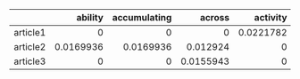 |          |   ability |   accumulating |    across |   activity |   actually |   adapted |       add |    adding |   address |     adept |   aerosol |   aerospace |    affect |   affected |    africa |     after |      aged |   alarmed |    alaska |     alert |   algorithm |    allows |    almost |     alone |     along |   already |      also |   although |   altitude |    always |    amazon |   america |   americana |     among |    amount |        an |   analysis |      anas |   anchorage |       and |    andrea |      andy |   angeles |    animal |      anne |   another |     anser |    answer |   answers |   anthony |   antiviral |   apparent |    appear |   appearance |   approach |     april |   archipelago |      area |      army |    around |        as |      asia |   associate |   associated |   astronomer |   astronomical |   astronomy |   asymptomatically |        at |   atacama |   atlanta |    august |   australia |   australian |    author |   authority |   average |     avian |     awada |      away |      back |   background |   barnacle |      barr |     basis |       bat |     batch |       bay |   because |    become |     begin |   behaviour |    better |    beyond |   biosecurity |   bioterrorism |     bird |       bit |   blazing |    bodily |      bomb |      both |     bowie |    branta |   breeding |    bright |   brighter |   brightness |   broader |      busy |       but |      buzz |        by |   california |      call |    called |   campaign |    canada |   canadian |   canagicus |   canberra |   candidate |    career |      case |     catch |   catching |     cause |    caused |   causing |   celestial |    center |   centers |   central |    centre |   certain |   certainly |   challenge |   challenging |    change |   chicken |     chile |   circulates |   circulating |      city |     close |   closely |   cluster |   coincidentally |   collaboration |   colonized |   commercial |   committed |   committee |   communicate |   communication |   community |   companies |   company |   compare |   compared |   complete |   comprising |   concern |   concerned |   concerning |   conclusion |   confirmed |     congo |   connection |   considers |   constellation |   constitutes |   construction |   consulting |   contact |   contain |   containment |   continent |   continue |   continued |   contributes |   control |   controlling |   coordinate |   copiapó |    coping |   coronavirus |   coughing |     could |   country |     crane |   created |     creep |   crispus |   cropped |    culled |      curb |   curbing |   current |   currently |       cut |   dalmatian |    damage |   damaged |      dark |    darker |      data |     david |       day |    deadly |     death |    debris |     debut |    decade |   decrease |   decreasing |    deeply |   definitive |   degradation |    degree |   democratic |   department |   depending |   deployed |    deputy |    design |    detect |   detected |   detecting |   determine |   determining |   detrick |   development |   diagnosed |      died |   differently |   differs |       dim |   dimming |   director |   discovery |    discus |   disease |   diseases |   disorient |   disrupt |   distinctive |       dna |       dog |   doherty |   dominated |      done |       dot |     dozen |     draft |   drawing |     drawn |   droplet |      duck |   earlier |     early |     earth |    easily |      east |    eating |   effective |    eluded |   emerged |   emergence |   emerging |   emperor |   emphasize |   emphasizes |   encounter |       end |    energy |   engineer |   enlarged |    entire |     entry |   epidemiological |   epidemiologist |   eradication |     erase |   especially |    europe |   european |      even |     event |   eventually |      ever |     every |   evidence |   evolving |   exactly |   example |   expanse |   experiencing |   explanation |       eye |      face |   facility |      fact |    factor |   fainter |       far |   farther |       fas |   federation |     fewer |     field |      fine |     first |    fixing |       flu |     fluid |    flyway |   focusing |      foot |       for |      fort |     found |   fraction |   function |    funded |    future |   gaining |   generation |   genetic |   geneticist |    genome |   geographic |   geological |   georgia |     ghana |    global |     globe |      glow |        go |   goldstein |      gone |      good |     goose |   gradual |   grappling |    greece |    ground |     group |   growing |     grown |      grus |   gustavo |      half |   hamilton |      hand |   handful |    happen |      hard |    harder |    harmed |   hawthorne |        he |      head |    health |      help |   helping |      high |    higher |    highly |   holistic |    hooper |   horrifying |    hosted |      hour |       how |   however |       hub |      huge |     human |   hundred |       ian |       iau |     icahn |      idea |   identify |        if |   illinois |     image |   immunity |    impact |   important |   importation |   improve |        in |   include |   including |   increase |   increased |   indigeneous |   indigenous |   individual |   industry |    infect |   infected |   infecting |   infection |   infectious |   infects |   influenza |   information |   infrastructure |   initial |   inoculation |   installing |   instance |   instead |   institute |   instrument |   interfere |   interference |   international |   introduced |   investigation |   involves |     issue |        it |       its |       jay |    jeremy |      june |    karlie |   keeping |     keith |      kept |      kill |    killed |   killing |   kilometre |      kind |   kingdom |   knowledge |     known |    kuiper |   laboratory |      land |     large |    larger |     laser |      last |      late |    latest |   latitude |    launch |   launched |       law |    lawler |      lead |    learnt |     least |     leave |       led |      left |    lesion |   leucopsis |     level |      life |     light |      like |    likely |     limit |   limited |      lina |   lineage |    linked |    little |   location |    london |      long |    longer |       los |       lot |     lower |     lymph |   macintyre |      made |   magnitude |   maintain |     major |      make |    making |   mallama |   mallard |      many |      mark |   maryland |      mask |      mass |   material |    matter |   maurizio |       may |   mccollum |      mean |     meant |   meanwhile |   measure |   measurement |   medical |   medicine |   meeting |   megaconstellations |   melbourne |       men |   meredith |       met |    method |   michelle |     might |   migration |   migratory |    milder |   million |    mirror |      miss |   mitigate |   mitigation |    moment |   monitoring |    monkey |   monkeypox |     month |      more |   mortality |      most |     mount |   mountain |   movement |      mróz |       msm |      much |   mutated |   mutation |     naked |    nation |   national |   nations |    nature |   navigation |    nearly |   necessarily |   necessitate |      need |    needed |   negatively |       new |      next |   nigeria |    night |      node |      noon |     north |   norwegian |    number |    object |   observation |   observatory |   occasional |     occur |    occurs |   october |   official |        on |      once |       one |    oneweb |      only |   onslaught |   operational |   operator |   opportunity |     orbit |   organisation |   organization |   organizing |    origin |   original |     other |    others |   outbreak |     outer |   outside |     owing |   palacios |   palomar |   pandemic |   panicked |   panicking |      part |   particularly |   partnership |    passed |      past |   pathogenic |   pattern |   peaceful |   pelecanus |   pelican |   people |    person |       pet |       phd |   photobombing |   photograph |   picking |      plan |   planned |   platyrhynchos |     point |   policymakers |   pollution |      poor |   popping |   popular |   population |   portugal |      pose |   poultry |   powerless |   poxvirus |   prairie |   precaution |   predict |   predominantly |   preliminary |   preparedness |   presence |   prevent |   prevention |   previously |     prior |   probably |   problem |   production |   progress |   project |   proposed |   protecting |   protection |   prototype |   przemek |    public |   pushing |   putting |    puzzle |   question |     quiet |     quite |    racing |     radio |     raina |     ramey |       ran |     range |     rapid |   rapidly |      rare |      rate |    rather |     rawls |   readily |      real |    really |    recent |   recognize |   recommending |   recover |    reduce |   reducing |   reflect |   reflecting |    regina |    region |   regions |   regularly |   regulating |   related |   relative |   relatively |      rely |   remains |   repairing |   repeated |   repeatedly |   reported |   representatives |   republic |   research |   researcher |   researchers |   resilience |   response |   responsible |   restricted |   restricting |   retired |   reveals |     right |   rigorous |    rimoin |      ring |    rising |      risk |       rna |    rodent |   roughly |     route |     rubin |     rural |      safe |      said |    saliva |   samantha |   satellite |      say |     scale |    school |   science |   scientific |   scientist |   scientists |   seattle |       see |      seem |     seems |      seen |    seldom |      sent |   separate |   september |    series |     serve |       set |    severe |   severely |       sex |    sexual |   sexually |     shade |       she |     sheer |   shipment |   shooting |      show |    sicily |      sign |   significant |   silently |    simply |     sinai |     since |    single |   situation |      size |      skin |      sky |   skywatchers |    slowly |   smaller |   smallpox |        so |   societies |   society |   solstice |   solution |      some |   someone |    sorted |    source |     south |     space |   spacex |   sparking |   specie |   specified |     spill |   spillover |   spread |   spreading |      star |   starlink |   starlinks |   started |    states |      stem |   sticker |     still |      stop |   stopped |    strain |   strategy |   streak |   struggling |   studied |     study |    sudden |   suddenly |   suggests |    summer |   sunlight |   sunrise |    sunset |   sunshade |    supply |   surpassed |   surveillance |    survey |   susceptible |   suspected |   svalbard |     swarm |    swathe |   sweeping |    sydney |   symptom |    system |    tackle |      take |     taken |   targeted |      team |   telescope |      tell |       ten |      tens |    tested |    thanks |      that |       the |   therapy |     there |     these |      they |     think |      this |     those |   thought |   thousand |    threat |   threatens |     three |   through |   throughout |   ticking |      time |      tiny |      told |      toll |      tool |     total |     trace |   tracing |     track |   tracking |     trail |   trailing |   trajectory |   transient |   transmissible |   transmission |   transmit |   transmitted |   transport |    travel |   treatment |   trigger |   troubling |      true |    trying |     twice |   twilight |       two |   typically |        un |   unaffected |   uncommon |   understand |   unexpected |     union |    united |   university |   unknown |    unlike |   unlikely |   unnoticed |   unprecedented |   unpublished |   unsustainable |    unveil |   uploaded |    uptick |        us |       use |      uses |     using |   usually |   vaccinate |   vaccination |   vaccine |   vanotti |   variant |   various |      vary |      vast |      vera |   veterinary |    vienna |     viral |   virologist |    virus |   visibility |   visible |     vital |   vulnerable |     wales |    warsaw |   washington |     water |      wave |       way |   weakened |   webinar |   website |      week |      well |      west |   western |      what |   whereas |   whether |       who |   whooping |     whose |       why |      wide |      wild |   wildlife |     wille |      with |    within |   without |      work |    worker |   working |   workshop |     world |   worldwide |   worrying |     worse |     would |     wound |      year |       yet |      york |       ztf |    zwicky |
|:---------|----------:|---------------:|----------:|-----------:|-----------:|----------:|----------:|----------:|----------:|----------:|----------:|------------:|----------:|-----------:|----------:|----------:|----------:|----------:|----------:|----------:|------------:|----------:|----------:|----------:|----------:|----------:|----------:|-----------:|-----------:|----------:|----------:|----------:|------------:|----------:|----------:|----------:|-----------:|----------:|------------:|----------:|----------:|----------:|----------:|----------:|----------:|----------:|----------:|----------:|----------:|----------:|------------:|-----------:|----------:|-------------:|-----------:|----------:|--------------:|----------:|----------:|----------:|----------:|----------:|------------:|-------------:|-------------:|---------------:|------------:|-------------------:|----------:|----------:|----------:|----------:|------------:|-------------:|----------:|------------:|----------:|----------:|----------:|----------:|----------:|-------------:|-----------:|----------:|----------:|----------:|----------:|----------:|----------:|----------:|----------:|------------:|----------:|----------:|--------------:|---------------:|---------:|----------:|----------:|----------:|----------:|----------:|----------:|----------:|-----------:|----------:|-----------:|-------------:|----------:|----------:|----------:|----------:|----------:|-------------:|----------:|----------:|-----------:|----------:|-----------:|------------:|-----------:|------------:|----------:|----------:|----------:|-----------:|----------:|----------:|----------:|------------:|----------:|----------:|----------:|----------:|----------:|------------:|------------:|--------------:|----------:|----------:|----------:|-------------:|--------------:|----------:|----------:|----------:|----------:|-----------------:|----------------:|------------:|-------------:|------------:|------------:|--------------:|----------------:|------------:|------------:|----------:|----------:|-----------:|-----------:|-------------:|----------:|------------:|-------------:|-------------:|------------:|----------:|-------------:|------------:|----------------:|--------------:|---------------:|-------------:|----------:|----------:|--------------:|------------:|-----------:|------------:|--------------:|----------:|--------------:|-------------:|----------:|----------:|--------------:|-----------:|----------:|----------:|----------:|----------:|----------:|----------:|----------:|----------:|----------:|----------:|----------:|------------:|----------:|------------:|----------:|----------:|----------:|----------:|----------:|----------:|----------:|----------:|----------:|----------:|----------:|----------:|-----------:|-------------:|----------:|-------------:|--------------:|----------:|-------------:|-------------:|------------:|-----------:|----------:|----------:|----------:|-----------:|------------:|------------:|--------------:|----------:|--------------:|------------:|----------:|--------------:|----------:|----------:|----------:|-----------:|------------:|----------:|----------:|-----------:|------------:|----------:|--------------:|----------:|----------:|----------:|------------:|----------:|----------:|----------:|----------:|----------:|----------:|----------:|----------:|----------:|----------:|----------:|----------:|----------:|----------:|------------:|----------:|----------:|------------:|-----------:|----------:|------------:|-------------:|------------:|----------:|----------:|-----------:|-----------:|----------:|----------:|------------------:|-----------------:|--------------:|----------:|-------------:|----------:|-----------:|----------:|----------:|-------------:|----------:|----------:|-----------:|-----------:|----------:|----------:|----------:|---------------:|--------------:|----------:|----------:|-----------:|----------:|----------:|----------:|----------:|----------:|----------:|-------------:|----------:|----------:|----------:|----------:|----------:|----------:|----------:|----------:|-----------:|----------:|----------:|----------:|----------:|-----------:|-----------:|----------:|----------:|----------:|-------------:|----------:|-------------:|----------:|-------------:|-------------:|----------:|----------:|----------:|----------:|----------:|----------:|------------:|----------:|----------:|----------:|----------:|------------:|----------:|----------:|----------:|----------:|----------:|----------:|----------:|----------:|-----------:|----------:|----------:|----------:|----------:|----------:|----------:|------------:|----------:|----------:|----------:|----------:|----------:|----------:|----------:|----------:|-----------:|----------:|-------------:|----------:|----------:|----------:|----------:|----------:|----------:|----------:|----------:|----------:|----------:|----------:|----------:|-----------:|----------:|-----------:|----------:|-----------:|----------:|------------:|--------------:|----------:|----------:|----------:|------------:|-----------:|------------:|--------------:|-------------:|-------------:|-----------:|----------:|-----------:|------------:|------------:|-------------:|----------:|------------:|--------------:|-----------------:|----------:|--------------:|-------------:|-----------:|----------:|------------:|-------------:|------------:|---------------:|----------------:|-------------:|----------------:|-----------:|----------:|----------:|----------:|----------:|----------:|----------:|----------:|----------:|----------:|----------:|----------:|----------:|----------:|------------:|----------:|----------:|------------:|----------:|----------:|-------------:|----------:|----------:|----------:|----------:|----------:|----------:|----------:|-----------:|----------:|-----------:|----------:|----------:|----------:|----------:|----------:|----------:|----------:|----------:|----------:|------------:|----------:|----------:|----------:|----------:|----------:|----------:|----------:|----------:|----------:|----------:|----------:|-----------:|----------:|----------:|----------:|----------:|----------:|----------:|----------:|------------:|----------:|------------:|-----------:|----------:|----------:|----------:|----------:|----------:|----------:|----------:|-----------:|----------:|----------:|-----------:|----------:|-----------:|----------:|-----------:|----------:|----------:|------------:|----------:|--------------:|----------:|-----------:|----------:|---------------------:|------------:|----------:|-----------:|----------:|----------:|-----------:|----------:|------------:|------------:|----------:|----------:|----------:|----------:|-----------:|-------------:|----------:|-------------:|----------:|------------:|----------:|----------:|------------:|----------:|----------:|-----------:|-----------:|----------:|----------:|----------:|----------:|-----------:|----------:|----------:|-----------:|----------:|----------:|-------------:|----------:|--------------:|--------------:|----------:|----------:|-------------:|----------:|----------:|----------:|---------:|----------:|----------:|----------:|------------:|----------:|----------:|--------------:|--------------:|-------------:|----------:|----------:|----------:|-----------:|----------:|----------:|----------:|----------:|----------:|------------:|--------------:|-----------:|--------------:|----------:|---------------:|---------------:|-------------:|----------:|-----------:|----------:|----------:|-----------:|----------:|----------:|----------:|-----------:|----------:|-----------:|-----------:|------------:|----------:|---------------:|--------------:|----------:|----------:|-------------:|----------:|-----------:|------------:|----------:|---------:|----------:|----------:|----------:|---------------:|-------------:|----------:|----------:|----------:|----------------:|----------:|---------------:|------------:|----------:|----------:|----------:|-------------:|-----------:|----------:|----------:|------------:|-----------:|----------:|-------------:|----------:|----------------:|--------------:|---------------:|-----------:|----------:|-------------:|-------------:|----------:|-----------:|----------:|-------------:|-----------:|----------:|-----------:|-------------:|-------------:|------------:|----------:|----------:|----------:|----------:|----------:|-----------:|----------:|----------:|----------:|----------:|----------:|----------:|----------:|----------:|----------:|----------:|----------:|----------:|----------:|----------:|----------:|----------:|----------:|----------:|------------:|---------------:|----------:|----------:|-----------:|----------:|-------------:|----------:|----------:|----------:|------------:|-------------:|----------:|-----------:|-------------:|----------:|----------:|------------:|-----------:|-------------:|-----------:|------------------:|-----------:|-----------:|-------------:|--------------:|-------------:|-----------:|--------------:|-------------:|--------------:|----------:|----------:|----------:|-----------:|----------:|----------:|----------:|----------:|----------:|----------:|----------:|----------:|----------:|----------:|----------:|----------:|----------:|-----------:|------------:|---------:|----------:|----------:|----------:|-------------:|------------:|-------------:|----------:|----------:|----------:|----------:|----------:|----------:|----------:|-----------:|------------:|----------:|----------:|----------:|----------:|-----------:|----------:|----------:|-----------:|----------:|----------:|----------:|-----------:|-----------:|----------:|----------:|----------:|--------------:|-----------:|----------:|----------:|----------:|----------:|------------:|----------:|----------:|---------:|--------------:|----------:|----------:|-----------:|----------:|------------:|----------:|-----------:|-----------:|----------:|----------:|----------:|----------:|----------:|----------:|---------:|-----------:|---------:|------------:|----------:|------------:|---------:|------------:|----------:|-----------:|------------:|----------:|----------:|----------:|----------:|----------:|----------:|----------:|----------:|-----------:|---------:|-------------:|----------:|----------:|----------:|-----------:|-----------:|----------:|-----------:|----------:|----------:|-----------:|----------:|------------:|---------------:|----------:|--------------:|------------:|-----------:|----------:|----------:|-----------:|----------:|----------:|----------:|----------:|----------:|----------:|-----------:|----------:|------------:|----------:|----------:|----------:|----------:|----------:|----------:|----------:|----------:|----------:|----------:|----------:|----------:|----------:|----------:|----------:|-----------:|----------:|------------:|----------:|----------:|-------------:|----------:|----------:|----------:|----------:|----------:|----------:|----------:|----------:|----------:|----------:|-----------:|----------:|-----------:|-------------:|------------:|----------------:|---------------:|-----------:|--------------:|------------:|----------:|------------:|----------:|------------:|----------:|----------:|----------:|-----------:|----------:|------------:|----------:|-------------:|-----------:|-------------:|-------------:|----------:|----------:|-------------:|----------:|----------:|-----------:|------------:|----------------:|--------------:|----------------:|----------:|-----------:|----------:|----------:|----------:|----------:|----------:|----------:|------------:|--------------:|----------:|----------:|----------:|----------:|----------:|----------:|----------:|-------------:|----------:|----------:|-------------:|---------:|-------------:|----------:|----------:|-------------:|----------:|----------:|-------------:|----------:|----------:|----------:|-----------:|----------:|----------:|----------:|----------:|----------:|----------:|----------:|----------:|----------:|----------:|-----------:|----------:|----------:|----------:|----------:|-----------:|----------:|----------:|----------:|----------:|----------:|----------:|----------:|-----------:|----------:|------------:|-----------:|----------:|----------:|----------:|----------:|----------:|----------:|----------:|----------:|
| article1 | 0         |      0         | 0         |  0.0221782 |  0         | 0         | 0         | 0         | 0         | 0.0221782 | 0.0221782 |   0         | 0         |  0         | 0.134937  | 0         | 0.0221782 | 0.0221782 | 0         | 0.0337342 |   0         | 0.0221782 | 0.0337342 | 0.0221782 | 0         | 0.0443564 | 0.0392964 |  0.0261976 |  0         | 0         | 0         | 0         |   0         | 0         | 0         | 0         |  0         | 0         |   0         | 0         | 0.0221782 | 0         | 0.0221782 | 0.0261976 | 0.0221782 | 0.0392964 | 0         | 0.0221782 | 0.0221782 | 0         |   0.0221782 |  0.0221782 | 0.0168671 |    0         |  0         | 0         |     0         | 0.0168671 | 0.0221782 | 0.0261976 | 0.0221782 | 0         |   0         |    0.0221782 |     0        |       0        |   0         |          0.0221782 | 0         | 0         | 0.0221782 | 0         |   0.0168671 |    0         | 0         |   0.0221782 | 0.0221782 | 0         | 0         | 0         | 0.0221782 |    0         |  0         | 0         | 0.0221782 | 0         | 0         | 0.0221782 | 0         | 0.0168671 | 0         |   0.0168671 | 0.0337342 | 0.0221782 |     0         |      0.0221782 | 0        | 0         | 0         | 0.0221782 | 0         | 0.0221782 | 0         | 0         |  0         | 0         |  0         |    0         | 0         | 0         | 0.0392964 | 0         | 0         |    0.0168671 | 0.0221782 | 0.0506013 |  0.0221782 | 0         |  0         |   0         |  0         |   0         | 0         | 0.151804  | 0         |  0         | 0.0674684 | 0.0168671 | 0.0337342 |   0         | 0         | 0.0221782 | 0.0443564 | 0         | 0.0221782 |   0.0168671 |   0         |     0         | 0         | 0         | 0         |    0.0221782 |     0.0168671 | 0.0221782 | 0.0887128 | 0.0221782 | 0.0221782 |        0.0221782 |       0         |   0         |    0         |   0         |   0         |     0         |       0         |   0.0168671 |   0         |  0        | 0         |  0.0168671 |  0.0221782 |    0         | 0         |   0.0168671 |    0.0337342 |    0.0221782 |   0.0443564 | 0.0443564 |    0.0221782 |   0         |       0         |     0.0221782 |      0         |    0         | 0.0843354 | 0.0130988 |     0.0443564 |   0.0337342 |  0         |   0.0221782 |     0         | 0.0168671 |     0         |    0         | 0         | 0         |     0.0168671 |  0.0221782 | 0.0261976 | 0.0674684 | 0         | 0         | 0         | 0         | 0.0221782 | 0         | 0         | 0.0221782 | 0.0337342 |   0         | 0.0221782 |   0         | 0         | 0         | 0         | 0         | 0.0337342 | 0         | 0.0168671 | 0         | 0.0168671 | 0         | 0         | 0.0443564 |  0         |    0         | 0.0443564 |    0.0221782 |     0         | 0         |    0.0443564 |    0         |   0         |  0.0221782 | 0         | 0         | 0         |   0.133069 |   0.0221782 |   0.0221782 |     0         | 0.0221782 |     0         |   0         | 0         |     0         | 0.0221782 | 0         | 0         |  0         |   0         | 0         | 0.0674684 |  0.0221782 |   0         | 0         |     0.0221782 | 0.0443564 | 0.0221782 | 0         |   0         | 0.0221782 | 0         | 0         | 0.0443564 | 0         | 0.0221782 | 0.0221782 | 0         | 0         | 0.0168671 | 0         | 0         | 0         | 0         |   0.0168671 | 0.0221782 | 0         |   0.0221782 |  0         | 0         |   0         |    0.0221782 |   0         | 0         | 0         |  0         |  0.0221782 | 0         | 0         |         0.0221782 |        0.0506013 |     0.0443564 | 0         |    0.0221782 | 0         |  0         | 0.0168671 | 0         |    0.0221782 | 0.0168671 | 0.0168671 |  0         |  0.0221782 | 0.0221782 | 0.0221782 | 0         |      0.0221782 |     0.0221782 | 0.0168671 | 0.0168671 |  0         | 0.0221782 | 0.0221782 | 0         | 0.0337342 | 0         | 0         |    0         | 0.0221782 | 0         | 0         | 0.0523952 | 0         | 0         | 0.0221782 | 0         |  0         | 0.0221782 | 0         | 0.0221782 | 0.0506013 |  0         |  0         | 0         | 0         | 0         |    0         | 0.0221782 |    0         | 0.0221782 |    0         |    0         | 0.0221782 | 0.0221782 | 0.0168671 | 0         | 0         | 0.0443564 |   0         | 0         | 0         | 0         | 0         |   0.0221782 | 0         | 0         | 0         | 0         | 0.0221782 | 0         | 0.0221782 | 0         |  0         | 0.0443564 | 0.0221782 | 0         | 0         | 0.0221782 | 0         |   0         | 0         | 0.0168671 | 0         | 0.0130988 | 0         | 0.0168671 | 0         | 0.0168671 |  0         | 0.0443564 |    0         | 0         | 0         | 0         | 0.0168671 | 0         | 0         | 0.0130988 | 0         | 0         | 0         | 0.0221782 | 0.0221782 |  0         | 0.0130988 |  0.0221782 | 0         |  0.0443564 | 0         |   0         |     0.0221782 | 0         | 0.0130988 | 0.0221782 |   0         |  0.0130988 |   0         |     0         |    0         |    0         |  0         | 0.0221782 |  0.0674684 |   0         |   0.0506013 |    0.0168671 | 0.0221782 |    0        |     0         |        0         | 0         |     0.0221782 |    0         |  0         | 0.0168671 |   0.0168671 |    0         |   0         |      0         |       0         |    0.0221782 |       0.0221782 |  0.0221782 | 0         | 0.0261976 | 0         | 0.0221782 | 0         | 0         | 0         | 0.0221782 | 0         | 0.0221782 | 0         | 0         | 0         |   0         | 0.0221782 | 0         |   0         | 0.0168671 | 0         |    0.0221782 | 0         | 0.0506013 | 0         | 0         | 0         | 0         | 0         |  0         | 0         |   0        | 0         | 0         | 0         | 0         | 0.0221782 | 0         | 0         | 0         | 0.0443564 |   0         | 0         | 0         | 0         | 0         | 0.0337342 | 0         | 0.0221782 | 0         | 0         | 0.0221782 | 0         |  0.0168671 | 0         | 0         | 0.0221782 | 0.0221782 | 0         | 0.0221782 | 0.0221782 |   0.0887128 | 0         |   0         |  0.0221782 | 0         | 0.0130988 | 0         | 0         | 0         | 0.0261976 | 0         |  0.0168671 | 0         | 0         |  0         | 0         |  0         | 0.0221782 |  0.0887128 | 0.0337342 | 0         |   0         | 0         |     0         | 0.0221782 |  0.0221782 | 0         |            0         |   0         | 0.0665346 |  0         | 0         | 0.0168671 |  0         | 0.0168671 |   0         |   0         | 0.0221782 | 0         | 0         | 0         |  0         |    0         | 0         |    0         | 0.0221782 |    0.554455 | 0         | 0.0168671 |   0         | 0.0221782 | 0.0221782 |  0         |  0         | 0         | 0.0443564 | 0.0168671 | 0.0221782 |  0.0337342 | 0         | 0         |  0         | 0         | 0         |    0         | 0         |     0         |     0.0221782 | 0.0221782 | 0         |    0         | 0.0392964 | 0         | 0.0221782 | 0        | 0.0221782 | 0         | 0         |   0         | 0.0261976 | 0         |     0         |     0         |    0         | 0.0221782 | 0.0221782 | 0         |  0.0221782 | 0.0443564 | 0.0221782 | 0.0523952 | 0         | 0         |   0         |     0         |  0         |     0         | 0         |      0         |      0         |    0         | 0.0337342 |  0         | 0         | 0         |   0.11807  | 0         | 0.0887128 | 0         |  0.0221782 | 0         |  0.0221782 |  0.0221782 |   0         | 0.0261976 |      0         |     0         | 0.0221782 | 0.0665346 |    0         | 0.0168671 |  0         |   0         | 0         | 0.101203 | 0.0887128 | 0.0221782 | 0         |      0         |    0         | 0         | 0         | 0         |       0         | 0         |      0         |   0         | 0.0221782 | 0.0221782 | 0         |    0.0674684 |  0.0443564 | 0         |  0        |   0.0221782 |  0.0221782 | 0.0221782 |    0.0221782 | 0         |       0.0221782 |     0.0168671 |      0         |  0         | 0         |    0.0221782 |    0.0221782 | 0.0221782 |  0.0506013 | 0         |    0         |  0         | 0         |  0         |    0         |    0         |   0         | 0         | 0         | 0         | 0         | 0.0221782 |  0.0221782 | 0         | 0         | 0.0221782 | 0         | 0.0221782 | 0         | 0         | 0         | 0.0221782 | 0.0221782 | 0.0443564 | 0.0221782 | 0         | 0         | 0.0443564 | 0         | 0         | 0         |   0         |      0.0221782 | 0.0221782 | 0         |  0         | 0         |    0         | 0         | 0         | 0         |   0.0168671 |    0         | 0.0665346 |  0.0221782 |    0.0443564 | 0         | 0.0221782 |   0.0221782 |  0         |    0         |  0.0506013 |         0         |  0.0443564 |  0.0130988 |    0.0674684 |     0         |    0         |  0         |     0.0221782 |    0         |     0         | 0         | 0         | 0         |  0.0221782 | 0.0443564 | 0.0443564 | 0         | 0.0168671 | 0.0443564 | 0.0443564 | 0         | 0.0221782 | 0         | 0.0221782 | 0         | 0         | 0.0221782 |  0         |     0       | 0.144087 | 0.0221782 | 0.0221782 | 0         |    0         |   0.0674684 |    0.0506013 | 0         | 0.0168671 | 0         | 0         | 0.0221782 | 0.0221782 | 0.0221782 |  0.0221782 |   0         | 0         | 0         | 0         | 0         |  0         | 0.0221782 | 0.0221782 |  0.0221782 | 0         | 0         | 0         |  0.0221782 |  0         | 0         | 0         | 0         |     0         |  0.0221782 | 0         | 0.0221782 | 0.065494  | 0.0221782 |   0         | 0         | 0.0221782 | 0        |     0         | 0         | 0         |   0.155247 | 0.0168671 |   0         | 0         |  0         |  0         | 0         | 0.0221782 | 0         | 0         | 0.0130988 | 0         | 0        |  0         | 0        |   0         | 0         |   0         | 0.151804 |   0.0168671 | 0         |  0         |    0        | 0         | 0.0261976 | 0.0168671 | 0         | 0.0506013 | 0         | 0.0168671 | 0.0674684 |  0.0443564 | 0        |    0         | 0.0221782 | 0         | 0.0221782 |  0.0221782 |  0.0130988 | 0         |  0         | 0         | 0         |   0        | 0.0221782 |   0.0221782 |      0         | 0         |     0         |   0.0443564 |  0         | 0         | 0         |  0         | 0.0168671 | 0.0443564 | 0         | 0.0221782 | 0.0168671 | 0         |  0         | 0.0221782 |   0         | 0.0221782 | 0         | 0         | 0         | 0.0221782 | 0.0221782 | 0.0785928 | 0.0221782 | 0.0168671 | 0         | 0         | 0.0221782 | 0.0261976 | 0         | 0.0665346 |  0.0168671 | 0.0168671 |   0         | 0         | 0         |    0         | 0         | 0         | 0.0221782 | 0         | 0         | 0         | 0.0221782 | 0.0221782 | 0.0221782 | 0.0221782 |  0         | 0         |  0         |    0         |   0         |       0         |      0.0665346 |  0.0665346 |     0.0221782 |   0         | 0.0221782 |   0.0665346 | 0.0221782 |   0.0221782 | 0         | 0.0130988 | 0         |  0         | 0         |   0.0168671 | 0         |    0         |  0         |    0.0168671 |    0.0221782 | 0         | 0.0261976 |    0.0261976 | 0.0221782 | 0.0665346 |  0.0221782 |   0.0221782 |       0         |     0         |       0         | 0         |  0.0221782 | 0.0221782 | 0.0261976 | 0.0168671 | 0         | 0         | 0.0443564 |   0.0221782 |     0.0665346 | 0.0506013 | 0         | 0.0221782 | 0.0221782 | 0         | 0         | 0         |    0         | 0         | 0.0665346 |    0.0337342 | 0.371076 |    0         | 0         | 0         |    0         | 0.0221782 | 0         |    0         | 0         | 0         | 0         |  0.0221782 | 0         | 0         | 0.0887128 | 0.0130988 | 0.0443564 | 0.0221782 | 0.0221782 | 0         | 0.0665346 | 0         |  0         | 0.0221782 | 0         | 0         | 0.0168671 |  0         | 0         | 0.0221782 | 0         | 0.0261976 | 0.0130988 | 0.0221782 | 0         |  0         | 0.0337342 |   0.0168671 |  0.0221782 | 0         | 0.0523952 | 0.0221782 | 0.0392964 | 0         | 0.0221782 | 0         | 0         |
| article2 | 0.0169936 |      0.0169936 | 0.012924  |  0         |  0.0169936 | 0         | 0.0258481 | 0.0169936 | 0.0169936 | 0         | 0         |   0.0169936 | 0.0258481 |  0.0339871 | 0         | 0.0169936 | 0         | 0         | 0         | 0         |   0.0169936 | 0         | 0         | 0         | 0         | 0         | 0.0200733 |  0.0100367 |  0.0169936 | 0         | 0.0339871 | 0         |   0         | 0.0169936 | 0.0169936 | 0.012924  |  0.0509807 | 0         |   0         | 0.0509807 | 0         | 0         | 0         | 0.0100367 | 0         | 0.0100367 | 0         | 0         | 0         | 0.0169936 |   0         |  0         | 0.0258481 |    0.0169936 |  0         | 0.0169936 |     0         | 0         | 0         | 0.0401467 | 0         | 0         |   0.0169936 |    0         |     0.169936 |       0.118955 |   0.0509807 |          0         | 0.0169936 | 0.0169936 | 0         | 0.0169936 |   0         |    0.0169936 | 0.0169936 |   0         | 0         | 0         | 0         | 0.0339871 | 0         |    0.0169936 |  0         | 0         | 0         | 0         | 0.0169936 | 0         | 0.0169936 | 0         | 0.0169936 |   0         | 0         | 0         |     0         |      0         | 0        | 0.0169936 | 0.0169936 | 0         | 0         | 0         | 0.0169936 | 0         |  0         | 0.0509807 |  0.0339871 |    0.0679742 | 0.0169936 | 0.0169936 | 0.0501834 | 0.0169936 | 0         |    0.0258481 | 0         | 0         |  0         | 0.0169936 |  0.0169936 |   0         |  0.0169936 |   0.0169936 | 0.0169936 | 0         | 0         |  0.0169936 | 0         | 0         | 0         |   0.0339871 | 0         | 0         | 0         | 0.012924  | 0         |   0.012924  |   0.0169936 |     0         | 0         | 0         | 0.0339871 |    0         |     0         | 0         | 0         | 0         | 0         |        0         |       0         |   0.0339871 |    0         |   0.0169936 |   0.0169936 |     0.0169936 |       0.0169936 |   0.012924  |   0.0169936 |  0.135948 | 0.0169936 |  0.012924  |  0         |    0.0169936 | 0.012924  |   0         |    0         |    0         |   0         | 0         |    0         |   0         |       0.0509807 |     0         |      0.0169936 |    0.0169936 | 0         | 0.0100367 |     0         |   0         |  0         |   0         |     0.0169936 | 0         |     0         |    0.0169936 | 0.0169936 | 0.0169936 |     0         |  0         | 0.0200733 | 0         | 0         | 0         | 0         | 0         | 0         | 0         | 0         | 0         | 0         |   0         | 0         |   0         | 0.0169936 | 0.0169936 | 0.0339871 | 0.0169936 | 0.0387721 | 0.0169936 | 0.0258481 | 0         | 0         | 0.0169936 | 0.0169936 | 0         |  0         |    0         | 0         |    0         |     0.0169936 | 0.0339871 |    0         |    0         |   0.0169936 |  0         | 0         | 0.0169936 | 0.0169936 |   0        |   0         |   0         |     0         | 0         |     0.0169936 |   0         | 0         |     0         | 0         | 0.0339871 | 0.0169936 |  0         |   0.0169936 | 0.0169936 | 0         |  0         |   0.0169936 | 0         |     0         | 0         | 0         | 0         |   0         | 0         | 0.0169936 | 0         | 0         | 0.0169936 | 0         | 0         | 0         | 0.012924  | 0         | 0.0339871 | 0         | 0         | 0.0169936 |   0         | 0         | 0         |   0         |  0         | 0         |   0         |    0         |   0         | 0.0169936 | 0.0169936 |  0.0169936 |  0         | 0.0169936 | 0         |         0         |        0         |     0         | 0.0169936 |    0         | 0         |  0.0169936 | 0         | 0.012924  |    0         | 0         | 0.0258481 |  0.0169936 |  0         | 0         | 0         | 0.0169936 |      0         |     0         | 0.012924  | 0.012924  |  0.0258481 | 0         | 0         | 0.0339871 | 0.012924  | 0.0169936 | 0.0339871 |    0.0169936 | 0         | 0.0169936 | 0.0169936 | 0.03011   | 0.0169936 | 0         | 0         | 0         |  0.0169936 | 0         | 0.012924  | 0         | 0.0387721 |  0         |  0         | 0.0169936 | 0.0258481 | 0         |    0.0339871 | 0         |    0         | 0         |    0         |    0         | 0         | 0         | 0.012924  | 0.0169936 | 0.0169936 | 0         |   0.0169936 | 0.0339871 | 0         | 0         | 0         |   0         | 0         | 0         | 0         | 0.0339871 | 0         | 0         | 0         | 0.0339871 |  0         | 0         | 0         | 0.0169936 | 0         | 0         | 0         |   0.0169936 | 0.012924  | 0         | 0         | 0.0100367 | 0         | 0         | 0.0169936 | 0         |  0         | 0         |    0.0169936 | 0.0169936 | 0.0169936 | 0.0169936 | 0.012924  | 0.0169936 | 0         | 0.0100367 | 0         | 0         | 0.0679742 | 0         | 0         |  0.0169936 | 0.0100367 |  0         | 0.0509807 |  0         | 0.0387721 |   0.0169936 |     0         | 0         | 0.0200733 | 0         |   0.0387721 |  0.0100367 |   0.0169936 |     0.0169936 |    0.0339871 |    0.0169936 |  0         | 0         |  0         |   0         |   0         |    0         | 0         |    0        |     0.0339871 |        0.0169936 | 0.0169936 |     0         |    0.0169936 |  0.012924  | 0.0258481 |   0         |    0.0169936 |   0.0509807 |      0.0169936 |       0.0339871 |    0         |       0         |  0         | 0         | 0.03011   | 0.0169936 | 0         | 0.0169936 | 0.0169936 | 0.0169936 | 0         | 0         | 0         | 0         | 0         | 0         |   0.0339871 | 0         | 0         |   0.0339871 | 0.012924  | 0.0339871 |    0         | 0.0169936 | 0         | 0.0169936 | 0.0169936 | 0         | 0         | 0.0169936 |  0.0339871 | 0.0339871 |   0.118955 | 0.0169936 | 0.0169936 | 0.0169936 | 0.0169936 | 0         | 0.0169936 | 0.0169936 | 0.0169936 | 0         |   0         | 0         | 0.0169936 | 0.0339871 | 0         | 0         | 0.0169936 | 0         | 0         | 0         | 0         | 0.0169936 |  0.012924  | 0.0169936 | 0.0169936 | 0         | 0         | 0.0169936 | 0         | 0         |   0         | 0.0169936 |   0         |  0         | 0         | 0.0100367 | 0         | 0.0169936 | 0         | 0.0401467 | 0.0169936 |  0.012924  | 0.0169936 | 0         |  0.0169936 | 0         |  0.0169936 | 0         |  0         | 0         | 0.0169936 |   0.0169936 | 0.0169936 |     0.0169936 | 0         |  0         | 0.0169936 |            0.0339871 |   0         | 0         |  0.0169936 | 0.0169936 | 0.0258481 |  0         | 0.012924  |   0         |   0         | 0         | 0         | 0.0169936 | 0.0169936 |  0.0258481 |    0.0169936 | 0.0169936 |    0         | 0         |    0        | 0.0169936 | 0         |   0         | 0         | 0         |  0.0169936 |  0         | 0.0339871 | 0         | 0.0258481 | 0         |  0         | 0.0169936 | 0.0169936 |  0.0339871 | 0.0169936 | 0.0169936 |    0.0169936 | 0.0258481 |     0.0169936 |     0         | 0         | 0         |    0.0169936 | 0.0200733 | 0.012924  | 0         | 0.118955 | 0         | 0.0169936 | 0.012924  |   0         | 0.03011   | 0.0169936 |     0.0339871 |     0.0679742 |    0         | 0         | 0         | 0         |  0         | 0         | 0         | 0.0401467 | 0.0849678 | 0         |   0.0169936 |     0.0169936 |  0.0509807 |     0         | 0.0339871 |      0         |      0.012924  |    0.0169936 | 0         |  0.0169936 | 0.0169936 | 0         |   0        | 0.0169936 | 0         | 0         |  0         | 0.0169936 |  0         |  0         |   0.0169936 | 0.0100367 |      0.0258481 |     0.0169936 | 0         | 0         |    0         | 0         |  0.0169936 |   0         | 0         | 0        | 0         | 0         | 0.0169936 |      0.0169936 |    0.0339871 | 0         | 0.0169936 | 0.0169936 |       0         | 0.0509807 |      0.0169936 |   0.0169936 | 0         | 0         | 0         |    0         |  0         | 0.012924  |  0        |   0         |  0         | 0         |    0         | 0.0169936 |       0         |     0.0258481 |      0         |  0.0169936 | 0         |    0         |    0         | 0         |  0         | 0.0509807 |    0         |  0.0169936 | 0.0339871 |  0.0169936 |    0.012924  |    0.0169936 |   0.0169936 | 0.0169936 | 0.0169936 | 0.0169936 | 0.0169936 | 0         |  0         | 0.0169936 | 0.0339871 | 0         | 0.0339871 | 0         | 0         | 0.0339871 | 0         | 0         | 0         | 0         | 0         | 0.0169936 | 0.0509807 | 0         | 0         | 0.0169936 | 0.0169936 |   0.0169936 |      0         | 0         | 0.0509807 |  0.0169936 | 0.0169936 |    0.0169936 | 0.0169936 | 0         | 0         |   0.012924  |    0.0169936 | 0         |  0         |    0         | 0.0339871 | 0         |   0         |  0         |    0         |  0         |         0.0169936 |  0         |  0.0100367 |    0         |     0         |    0         |  0.0169936 |     0         |    0         |     0         | 0.0169936 | 0.0169936 | 0         |  0         | 0         | 0         | 0.0169936 | 0         | 0         | 0         | 0         | 0         | 0.0169936 | 0         | 0.0169936 | 0.0169936 | 0         |  0.0169936 |     0.71373 | 0.110403 | 0         | 0         | 0.012924  |    0.0339871 |   0         |    0.012924  | 0.0339871 | 0         | 0.0169936 | 0         | 0         | 0         | 0         |  0         |   0.0169936 | 0.0169936 | 0.0169936 | 0.0339871 | 0         |  0         | 0         | 0         |  0         | 0.0169936 | 0.0169936 | 0         |  0         |  0         | 0         | 0.0169936 | 0         |     0         |  0         | 0.0169936 | 0         | 0.0401467 | 0         |   0         | 0         | 0         | 0.271897 |     0.0169936 | 0         | 0         |   0        | 0.012924  |   0.0169936 | 0.0169936 |  0.0169936 |  0.012924  | 0.0169936 | 0         | 0.0169936 | 0         | 0.0100367 | 0.0509807 | 0.118955 |  0.0169936 | 0        |   0.0169936 | 0         |   0         | 0        |   0         | 0.0169936 |  0.0169936 |    0.152942 | 0         | 0.0100367 | 0         | 0.0169936 | 0.0387721 | 0         | 0.012924  | 0         |  0         | 0.118955 |    0.0169936 | 0         | 0.0679742 | 0         |  0         |  0.0200733 | 0.0339871 |  0.0169936 | 0.0169936 | 0.0169936 |   0.101961 | 0         |   0         |      0         | 0.012924  |     0         |   0         |  0         | 0.0169936 | 0.0169936 |  0         | 0         | 0         | 0.0339871 | 0         | 0.012924  | 0.0169936 |  0         | 0         |   0.0679742 | 0         | 0         | 0.0169936 | 0.0169936 | 0         | 0         | 0.06022   | 0         | 0.012924  | 0         | 0.012924  | 0         | 0.0100367 | 0.0169936 | 0         |  0.012924  | 0.0258481 |   0.0169936 | 0.0339871 | 0         |    0.012924  | 0         | 0.0258481 | 0         | 0.0169936 | 0.0169936 | 0.0169936 | 0         | 0         | 0         | 0         |  0         | 0.0169936 |  0.0169936 |    0.0169936 |   0.0169936 |       0         |      0         |  0         |     0         |   0         | 0         |   0         | 0         |   0         | 0         | 0.0100367 | 0         |  0.0339871 | 0         |   0.012924  | 0.0169936 |    0         |  0         |    0         |    0         | 0.0169936 | 0.0200733 |    0.0501834 | 0         | 0         |  0         |   0         |       0         |     0.0169936 |       0.0339871 | 0         |  0         | 0         | 0.0100367 | 0.012924  | 0.0169936 | 0.0169936 | 0         |   0         |     0         | 0         | 0.0169936 | 0         | 0         | 0.0169936 | 0         | 0.0169936 |    0         | 0.0169936 | 0         |    0         | 0        |    0.0169936 | 0.0509807 | 0         |    0.012924  | 0         | 0.0169936 |    0.0339871 | 0         | 0         | 0.0387721 |  0         | 0.0339871 | 0.0339871 | 0         | 0.0100367 | 0         | 0         | 0         | 0         | 0         | 0         |  0         | 0         | 0         | 0.0339871 | 0         |  0         | 0         | 0         | 0.0169936 | 0.0200733 | 0.0200733 | 0         | 0.0509807 |  0.0169936 | 0         |   0.012924  |  0         | 0         | 0.0100367 | 0         | 0.0401467 | 0.0169936 | 0         | 0.0509807 | 0.0169936 |
| article3 | 0         |      0         | 0.0155943 |  0         |  0         | 0.0205046 | 0.0155943 | 0         | 0         | 0         | 0         |   0         | 0.0311886 |  0         | 0.0311886 | 0         | 0         | 0         | 0.0205046 | 0.0155943 |   0         | 0         | 0.0155943 | 0         | 0.0205046 | 0         | 0.0363311 |  0.0363311 |  0         | 0.0410092 | 0         | 0.0615138 |   0.0205046 | 0         | 0         | 0.0155943 |  0         | 0.0205046 |   0.0205046 | 0         | 0         | 0.0205046 | 0         | 0.0242207 | 0         | 0.0121104 | 0.0205046 | 0         | 0         | 0         |   0         |  0         | 0         |    0         |  0.0205046 | 0         |     0.0205046 | 0.0155943 | 0         | 0.0363311 | 0         | 0.0820184 |   0         |    0         |     0        |       0        |   0         |          0         | 0         | 0         | 0         | 0         |   0.0467828 |    0         | 0         |   0         | 0         | 0.0820184 | 0.0205046 | 0         | 0         |    0         |  0.0205046 | 0.0205046 | 0         | 0.0205046 | 0         | 0         | 0         | 0.0311886 | 0         |   0.0155943 | 0.0155943 | 0         |     0.0205046 |      0         | 0.574129 | 0         | 0         | 0         | 0.0205046 | 0         | 0         | 0.0205046 |  0.0410092 | 0         |  0         |    0         | 0         | 0         | 0.0242207 | 0         | 0.0205046 |    0         | 0         | 0.0155943 |  0         | 0         |  0         |   0.0205046 |  0         |   0         | 0         | 0.0311886 | 0.0205046 |  0         | 0.0155943 | 0.0155943 | 0.0155943 |   0         | 0.0205046 | 0         | 0         | 0.0155943 | 0         |   0         |   0         |     0.0205046 | 0.0205046 | 0.0205046 | 0         |    0         |     0.0155943 | 0         | 0         | 0         | 0         |        0         |       0.0205046 |   0         |    0.0205046 |   0         |   0         |     0         |       0         |   0         |   0         |  0        | 0         |  0         |  0         |    0         | 0.0155943 |   0.0467828 |    0.0155943 |    0         |   0         | 0         |    0         |   0.0205046 |       0         |     0         |      0         |    0         | 0.0155943 | 0.0363311 |     0         |   0.0155943 |  0.0410092 |   0         |     0         | 0.0467828 |     0.0205046 |    0         | 0         | 0         |     0.0155943 |  0         | 0.0726621 | 0.0155943 | 0.0205046 | 0.0205046 | 0.0205046 | 0.0205046 | 0         | 0.0410092 | 0.0205046 | 0         | 0.0155943 |   0.0205046 | 0         |   0.0205046 | 0         | 0         | 0         | 0         | 0         | 0         | 0         | 0.0205046 | 0.0311886 | 0         | 0         | 0         |  0.0205046 |    0.0205046 | 0         |    0         |     0         | 0         |    0         |    0.0205046 |   0         |  0         | 0.0205046 | 0         | 0         |   0        |   0         |   0         |     0.0205046 | 0         |     0         |   0.0205046 | 0.0205046 |     0.0205046 | 0         | 0         | 0         |  0.0205046 |   0         | 0         | 0.0623771 |  0         |   0         | 0.0205046 |     0         | 0         | 0         | 0.0205046 |   0.0205046 | 0         | 0         | 0.0205046 | 0         | 0         | 0         | 0         | 0.0205046 | 0.0155943 | 0.0155943 | 0         | 0.0205046 | 0.0205046 | 0         |   0.0155943 | 0         | 0.0410092 |   0         |  0.0205046 | 0.0205046 |   0.0205046 |    0         |   0.0205046 | 0         | 0         |  0         |  0         | 0         | 0.0205046 |         0         |        0.0155943 |     0         | 0         |    0         | 0.0820184 |  0         | 0.0155943 | 0.0155943 |    0         | 0.0155943 | 0         |  0         |  0         | 0         | 0         | 0         |      0         |     0         | 0         | 0         |  0.0467828 | 0         | 0         | 0         | 0         | 0         | 0         |    0         | 0         | 0         | 0         | 0.0242207 | 0         | 0.0205046 | 0         | 0.0205046 |  0         | 0         | 0.0155943 | 0         | 0         |  0.0205046 |  0.0205046 | 0         | 0.0155943 | 0.0205046 |    0         | 0         |    0.0205046 | 0         |    0.0205046 |    0.0205046 | 0         | 0         | 0         | 0         | 0         | 0         |   0         | 0         | 0.0205046 | 0.0615138 | 0.0205046 |   0         | 0.0205046 | 0.0205046 | 0.0205046 | 0         | 0         | 0.0205046 | 0         | 0         |  0.0410092 | 0         | 0         | 0         | 0.0615138 | 0         | 0.0205046 |   0         | 0.0155943 | 0.0155943 | 0.0615138 | 0.0363311 | 0.0205046 | 0.0311886 | 0         | 0.0623771 |  0.0205046 | 0         |    0         | 0         | 0         | 0         | 0         | 0         | 0.0205046 | 0.0121104 | 0.0205046 | 0.0205046 | 0         | 0         | 0         |  0         | 0.0121104 |  0         | 0         |  0         | 0.0155943 |   0         |     0         | 0.0205046 | 0.0121104 | 0         |   0.0155943 |  0.0242207 |   0         |     0         |    0         |    0         |  0.0205046 | 0         |  0.0623771 |   0.0205046 |   0.0935657 |    0.0155943 | 0         |    0.102523 |     0         |        0         | 0         |     0         |    0         |  0.0155943 | 0         |   0.0155943 |    0         |   0         |      0         |       0         |    0         |       0         |  0         | 0.0205046 | 0.0242207 | 0         | 0         | 0         | 0         | 0         | 0         | 0.0205046 | 0         | 0.0205046 | 0.0205046 | 0.0410092 |   0         | 0         | 0.0205046 |   0         | 0         | 0         |    0         | 0         | 0.0311886 | 0         | 0         | 0.0410092 | 0.0205046 | 0         |  0         | 0         |   0        | 0         | 0         | 0         | 0         | 0         | 0         | 0         | 0         | 0         |   0.0205046 | 0.0205046 | 0         | 0         | 0.0205046 | 0.0311886 | 0         | 0         | 0.0205046 | 0.0410092 | 0         | 0         |  0         | 0         | 0         | 0         | 0         | 0         | 0         | 0         |   0         | 0         |   0.0205046 |  0         | 0.0205046 | 0.0242207 | 0.0205046 | 0         | 0.0205046 | 0.0121104 | 0         |  0         | 0         | 0.0410092 |  0         | 0.0205046 |  0         | 0         |  0         | 0.0155943 | 0         |   0         | 0         |     0         | 0         |  0         | 0         |            0         |   0.0205046 | 0         |  0         | 0         | 0         |  0.0205046 | 0         |   0.0205046 |   0.0205046 | 0         | 0.0410092 | 0         | 0         |  0.0155943 |    0         | 0         |    0.0410092 | 0         |    0        | 0         | 0.0311886 |   0.0205046 | 0         | 0         |  0         |  0.0205046 | 0         | 0         | 0         | 0         |  0.0155943 | 0         | 0         |  0         | 0         | 0         |    0         | 0.0155943 |     0         |     0         | 0         | 0.0205046 |    0         | 0.0121104 | 0.0155943 | 0         | 0        | 0         | 0         | 0.0311886 |   0.0205046 | 0.0242207 | 0         |     0         |     0         |    0.0205046 | 0         | 0         | 0.0410092 |  0         | 0         | 0         | 0.0242207 | 0         | 0.0205046 |   0         |     0         |  0         |     0.0820184 | 0         |      0.0410092 |      0.0155943 |    0         | 0.0155943 |  0         | 0         | 0.0205046 |   0.155943 | 0         | 0         | 0.0205046 |  0         | 0         |  0         |  0         |   0         | 0.0121104 |      0.0623771 |     0         | 0         | 0         |    0.0615138 | 0.0155943 |  0         |   0.0205046 | 0.0205046 | 0.10916  | 0         | 0         | 0         |      0         |    0         | 0.0205046 | 0         | 0         |       0.0205046 | 0         |      0         |   0         | 0         | 0         | 0.0205046 |    0.10916   |  0         | 0.0311886 |  0.225551 |   0         |  0         | 0         |    0         | 0         |       0         |     0         |      0.0205046 |  0         | 0.0205046 |    0         |    0         | 0         |  0.0155943 | 0         |    0.0205046 |  0         | 0         |  0         |    0.0155943 |    0         |   0         | 0         | 0         | 0         | 0         | 0         |  0         | 0         | 0         | 0         | 0         | 0         | 0.0820184 | 0         | 0.0410092 | 0         | 0         | 0         | 0         | 0         | 0         | 0         | 0.0205046 | 0         | 0         |   0         |      0         | 0         | 0         |  0         | 0         |    0         | 0         | 0.0205046 | 0.0205046 |   0         |    0         | 0         |  0         |    0         | 0         | 0         |   0         |  0.0205046 |    0.0205046 |  0.0467828 |         0         |  0         |  0.0121104 |    0.0467828 |     0.0410092 |    0.0205046 |  0         |     0         |    0.0205046 |     0.0205046 | 0         | 0         | 0.0205046 |  0         | 0         | 0         | 0         | 0.0623771 | 0         | 0         | 0.0205046 | 0         | 0         | 0         | 0         | 0         | 0         |  0         |     0       | 0.205876 | 0         | 0         | 0.0155943 |    0         |   0.0467828 |    0         | 0         | 0.0155943 | 0         | 0.0410092 | 0         | 0         | 0         |  0         |   0         | 0         | 0         | 0         | 0.0205046 |  0.0205046 | 0         | 0         |  0         | 0         | 0         | 0.0205046 |  0         |  0.0205046 | 0.0205046 | 0         | 0.0205046 |     0.0410092 |  0         | 0         | 0         | 0.0484414 | 0         |   0.0205046 | 0.0410092 | 0         | 0        |     0         | 0.0205046 | 0.0205046 |   0        | 0         |   0         | 0         |  0         |  0.0155943 | 0         | 0         | 0         | 0.0205046 | 0.0121104 | 0         | 0        |  0         | 0.143532 |   0         | 0.0410092 |   0.0615138 | 0.155943 |   0.0155943 | 0         |  0         |    0        | 0.0205046 | 0.0121104 | 0.0155943 | 0         | 0         | 0.0205046 | 0         | 0.0779714 |  0         | 0        |    0         | 0         | 0         | 0         |  0         |  0.0121104 | 0         |  0         | 0         | 0         |   0        | 0         |   0         |      0.0410092 | 0.0155943 |     0.0205046 |   0         |  0.0205046 | 0         | 0         |  0.0205046 | 0.0155943 | 0         | 0         | 0         | 0         | 0         |  0.0205046 | 0         |   0         | 0         | 0.0205046 | 0         | 0         | 0         | 0         | 0.0605518 | 0         | 0         | 0.0205046 | 0.0155943 | 0         | 0.0121104 | 0         | 0         |  0         | 0         |   0         | 0         | 0.0205046 |    0.0155943 | 0.0205046 | 0.0467828 | 0         | 0         | 0         | 0         | 0         | 0         | 0         | 0         |  0.0205046 | 0         |  0         |    0         |   0         |       0.0205046 |      0         |  0         |     0         |   0.0205046 | 0         |   0         | 0         |   0         | 0.0205046 | 0.0242207 | 0.0205046 |  0         | 0.0205046 |   0         | 0         |    0.0205046 |  0.0205046 |    0.0155943 |    0         | 0         | 0.0242207 |    0.0121104 | 0         | 0         |  0         |   0         |       0.0410092 |     0         |       0         | 0.0205046 |  0         | 0         | 0.0121104 | 0         | 0         | 0         | 0         |   0         |     0         | 0.0155943 | 0         | 0         | 0         | 0         | 0.0205046 | 0         |    0.0205046 | 0         | 0         |    0.0155943 | 0.296291 |    0         | 0         | 0.0205046 |    0.0467828 | 0         | 0         |    0         | 0.0205046 | 0.0205046 | 0.0155943 |  0         | 0         | 0         | 0         | 0.0121104 | 0         | 0         | 0         | 0.0205046 | 0         | 0.0205046 |  0.0205046 | 0         | 0.0205046 | 0         | 0.311886  |  0.0615138 | 0.0615138 | 0         | 0         | 0.0121104 | 0.0121104 | 0         | 0         |  0         | 0.10916   |   0         |  0         | 0.0205046 | 0.0242207 | 0         | 0.0242207 | 0         | 0         | 0         | 0         |